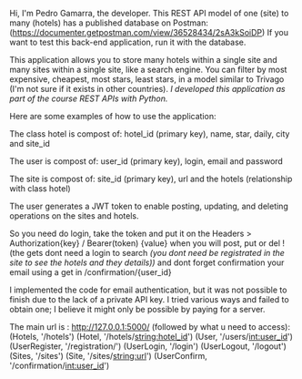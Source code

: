 Hi, I'm Pedro Gamarra, the developer. This REST API model of one (site) to many (hotels) has a published database on Postman: (https://documenter.getpostman.com/view/36528434/2sA3kSoiDP)
If you want to test this back-end application, run it with the database.



This application allows you to store many hotels within a single site and many sites within a single site, like a search engine. 
You can filter by most expensive, cheapest, most stars, least stars, in a model similar to Trivago (I'm not sure if it exists in other countries). 
*I developed this application as part of the course REST APIs with Python.*

Here are some examples of how to use the application:

The class hotel is compost of:
  hotel_id (primary key), name, star, daily, city and site_id 
  
The user is compost of:
  user_id (primary key), login, email and password
  
The site is compost of:
  site_id (primary key), url and the hotels (relationship with class hotel)


The user generates a JWT token to enable posting, updating, and deleting operations on the sites and hotels.

So you need do login, take the token and put it on the Headers > Authorization{key} / Bearer(token) {value} when you will post, put or del !
(the gets dont need a login to search *(you dont need be registrated in the site to see the hotels and they details))* and dont forget confirmation your email using a get in /confirmation/{user_id}

I implemented the code for email authentication, but it was not possible to finish due to the lack of a private API key.
I tried various ways and failed to obtain one; I believe it might only be possible by paying for a server.

The main url is : http://127.0.0.1:5000/ (followed by what u need to access):
(Hotels, '/hotels')
(Hotel, '/hotels/<string:hotel_id>')
(User, '/users/<int:user_id>')
(UserRegister, '/registration/')
(UserLogin, '/login')
(UserLogout, '/logout')
(Sites, '/sites')
(Site, '/sites/<string:url>')
(UserConfirm, '/confirmation/<int:user_id>')
